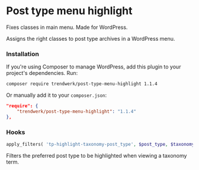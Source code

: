 Post type menu highlight
========================

Fixes classes in main menu. Made for WordPress.

Assigns the right classes to post type archives in a WordPress menu.

### Installation
If you're using Composer to manage WordPress, add this plugin to your project's dependencies. Run:
```sh
composer require trendwerk/post-type-menu-highlight 1.1.4
```

Or manually add it to your `composer.json`:
```json
"require": {
	"trendwerk/post-type-menu-highlight": "1.1.4"
},
```

### Hooks

```php
apply_filters( 'tp-highlight-taxonomy-post_type', $post_type, $taxonomy );
```

Filters the preferred post type to be highlighted when viewing a taxonomy term.
